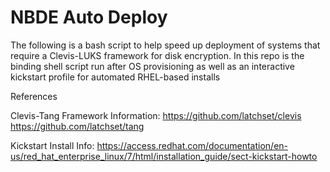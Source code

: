 # NBDE Auto Deploy

The following is a bash script to help speed up deployment of systems that require a Clevis-LUKS framework for disk encryption. In this repo is the binding shell script run after OS provisioning as well as an interactive kickstart profile for automated RHEL-based installs

References

Clevis-Tang Framework Information:
https://github.com/latchset/clevis
https://github.com/latchset/tang

Kickstart Install Info:
https://access.redhat.com/documentation/en-us/red_hat_enterprise_linux/7/html/installation_guide/sect-kickstart-howto

